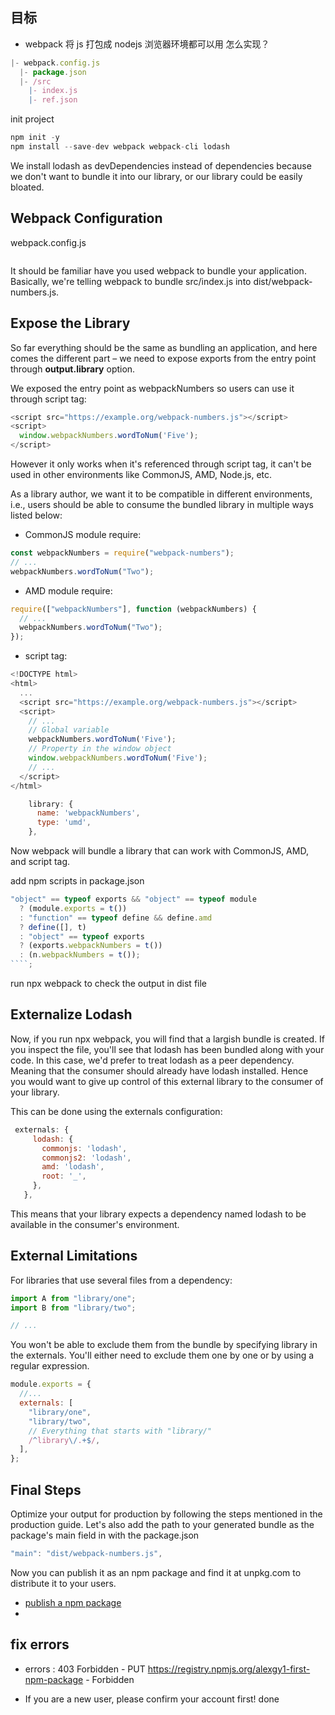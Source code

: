 ## 目标

- webpack 将 js 打包成 nodejs 浏览器环境都可以用 怎么实现？

```js
|- webpack.config.js
  |- package.json
  |- /src
    |- index.js
    |- ref.json
```

init project

```js
npm init -y
npm install --save-dev webpack webpack-cli lodash
```

We install lodash as devDependencies instead of dependencies because we don't want to bundle it into our library, or our library could be easily bloated.

## Webpack Configuration

webpack.config.js

```js

```

It should be familiar have you used webpack to bundle your application. Basically, we're telling webpack to bundle src/index.js into dist/webpack-numbers.js.

## Expose the Library

So far everything should be the same as bundling an application, and here comes the different part – we need to expose exports from the entry point through **output.library** option.

We exposed the entry point as webpackNumbers so users can use it through script tag:

```js
<script src="https://example.org/webpack-numbers.js"></script>
<script>
  window.webpackNumbers.wordToNum('Five');
</script>
```

However it only works when it's referenced through script tag, it can't be used in other environments like CommonJS, AMD, Node.js, etc.

As a library author, we want it to be compatible in different environments, i.e., users should be able to consume the bundled library in multiple ways listed below:

- CommonJS module require:

```js
const webpackNumbers = require("webpack-numbers");
// ...
webpackNumbers.wordToNum("Two");
```

- AMD module require:

```js
require(["webpackNumbers"], function (webpackNumbers) {
  // ...
  webpackNumbers.wordToNum("Two");
});
```

- script tag:

```js
<!DOCTYPE html>
<html>
  ...
  <script src="https://example.org/webpack-numbers.js"></script>
  <script>
    // ...
    // Global variable
    webpackNumbers.wordToNum('Five');
    // Property in the window object
    window.webpackNumbers.wordToNum('Five');
    // ...
  </script>
</html>
```

```js
    library: {
      name: 'webpackNumbers',
      type: 'umd',
    },
```

Now webpack will bundle a library that can work with CommonJS, AMD, and script tag.

add npm scripts in package.json

`````js
"object" == typeof exports && "object" == typeof module
  ? (module.exports = t())
  : "function" == typeof define && define.amd
  ? define([], t)
  : "object" == typeof exports
  ? (exports.webpackNumbers = t())
  : (n.webpackNumbers = t());
````;
`````

run npx webpack to check the output in dist file

## Externalize Lodash

Now, if you run npx webpack, you will find that a largish bundle is created. If you inspect the file, you'll see that lodash has been bundled along with your code. In this case, we'd prefer to treat lodash as a peer dependency. Meaning that the consumer should already have lodash installed. Hence you would want to give up control of this external library to the consumer of your library.

This can be done using the externals configuration:

```js
 externals: {
     lodash: {
       commonjs: 'lodash',
       commonjs2: 'lodash',
       amd: 'lodash',
       root: '_',
     },
   },
```

This means that your library expects a dependency named lodash to be available in the consumer's environment.

## External Limitations

For libraries that use several files from a dependency:

```js
import A from "library/one";
import B from "library/two";

// ...
```

You won't be able to exclude them from the bundle by specifying library in the externals. You'll either need to exclude them one by one or by using a regular expression.

```js
module.exports = {
  //...
  externals: [
    "library/one",
    "library/two",
    // Everything that starts with "library/"
    /^library\/.+$/,
  ],
};
```

## Final Steps

Optimize your output for production by following the steps mentioned in the production guide. Let's also add the path to your generated bundle as the package's main field in with the package.json

```js
"main": "dist/webpack-numbers.js",
```

Now you can publish it as an npm package and find it at unpkg.com to distribute it to your users.

- [publish a npm package](https://docs.npmjs.com/packages-and-modules/contributing-packages-to-the-registry)
-

## fix errors

- errors : 403 Forbidden - PUT https://registry.npmjs.org/alexgy1-first-npm-package - Forbidden

- If you are a new user, please confirm your account first! done
